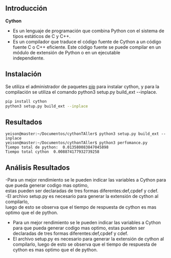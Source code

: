 ## Introducción
**Cython**
- Es un lenguaje de programación que combina Python con el sistema
  de tipos estáticos de C y C++.
- Es un compilador que traduce el código fuente de Cython a un código fuente C o C++ eficiente.
  Este código fuente se puede compilar en un módulo de extensión de Python o en un ejecutable      
  independiente.


## Instalación

Se utiliza el administrador de paquetes [pip](https://pip.pypa.io/en/stable/) para instalar cython,
y para la compilación se utiliza el comando python3 setup.py build_ext --inplace.


```bash
pip install cython
python3 setup.py build_ext --inplace
```

## Resultados
```
yeison@master:~/Documentos/cythonTAller$ python3 setup.py build_ext --inplace
yeison@master:~/Documentos/cythonTAller$ python3 perfomance.py
Tiempo total de python:  0.013580083847045898
Tiempo total cython  0.008874177932739258

```
## Análisis Resultados
-Para un mejor rendimiento se le pueden indicar las variables a Cython para que pueda generar codigo mas optimo,
<br>
estas pueden ser declaradas de tres formas diferentes:def,cpdef y cdef.
<br>
-El archivo setup.py es necesario para generar la extensión de cython al compilarlo,
<br>
luego de esto se observa que el tiempo de respuesta de cython es mas optimo que el de python.
- Para un mejor rendimiento se le pueden indicar las variables a Cython para que pueda generar codigo mas optimo,
estas pueden ser declaradas de tres formas diferentes:def,cpdef y cdef.
- El archivo setup.py es necesario para generar la extensión de cython al compilarlo,
luego de esto se observa que el tiempo de respuesta de cython es mas optimo que el de python.




